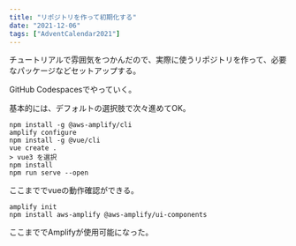 ```yaml
---
title: "リポジトリを作って初期化する"
date: "2021-12-06"
tags: ["AdventCalendar2021"]
---
```


チュートリアルで雰囲気をつかんだので、実際に使うリポジトリを作って、必要なパッケージなどセットアップする。

GitHub Codespacesでやっていく。

基本的には、デフォルトの選択肢で次々進めてOK。

```
npm install -g @aws-amplify/cli
amplify configure
npm install -g @vue/cli
vue create .
> vue3 を選択
npm install
npm run serve --open
```
ここまででvueの動作確認ができる。

```
amplify init
npm install aws-amplify @aws-amplify/ui-components
```
ここまででAmplifyが使用可能になった。

